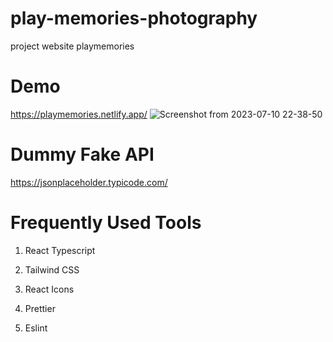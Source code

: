 # play-memories-photography
project website playmemories

# Demo
https://playmemories.netlify.app/
![Screenshot from 2023-07-10 22-38-50](https://github.com/harispriantury/play-memories-photography/assets/114894802/e852cec4-584f-4af9-a8d3-ea9c257efe9f)


# Dummy Fake API
https://jsonplaceholder.typicode.com/

# Frequently Used Tools
1. React Typescript
2. Tailwind CSS
3. React Icons

4. Prettier
5. Eslint
